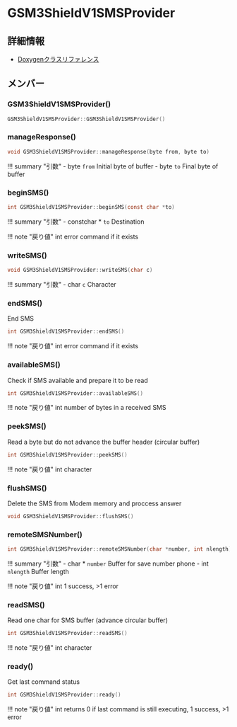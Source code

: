# GSM3ShieldV1SMSProvider



## 詳細情報

- [Doxygenクラスリファレンス](https://lang-ship.com/reference/Arduino/latest/class_g_s_m3_shield_v1_s_m_s_provider.html)

## メンバー

### GSM3ShieldV1SMSProvider()



```c
GSM3ShieldV1SMSProvider::GSM3ShieldV1SMSProvider()
```



### manageResponse()



```c
void GSM3ShieldV1SMSProvider::manageResponse(byte from, byte to)
```

!!! summary "引数"
	- byte `from` Initial byte of buffer 
	- byte `to` Final byte of buffer 



### beginSMS()



```c
int GSM3ShieldV1SMSProvider::beginSMS(const char *to)
```

!!! summary "引数"
	- constchar * `to` Destination 

!!! note "戻り値"
	int error command if it exists 



### writeSMS()



```c
void GSM3ShieldV1SMSProvider::writeSMS(char c)
```

!!! summary "引数"
	- char `c` Character 



### endSMS()


End SMS 

```c
int GSM3ShieldV1SMSProvider::endSMS()
```

!!! note "戻り値"
	int error command if it exists 



### availableSMS()


Check if SMS available and prepare it to be read 

```c
int GSM3ShieldV1SMSProvider::availableSMS()
```

!!! note "戻り値"
	int number of bytes in a received SMS 



### peekSMS()


Read a byte but do not advance the buffer header (circular buffer) 

```c
int GSM3ShieldV1SMSProvider::peekSMS()
```

!!! note "戻り値"
	int character 



### flushSMS()


Delete the SMS from Modem memory and proccess answer 
```c
void GSM3ShieldV1SMSProvider::flushSMS()
```



### remoteSMSNumber()



```c
int GSM3ShieldV1SMSProvider::remoteSMSNumber(char *number, int nlength)
```

!!! summary "引数"
	- char * `number` Buffer for save number phone 
	- int `nlength` Buffer length 

!!! note "戻り値"
	int 1 success, >1 error 



### readSMS()


Read one char for SMS buffer (advance circular buffer) 

```c
int GSM3ShieldV1SMSProvider::readSMS()
```

!!! note "戻り値"
	int character 



### ready()


Get last command status 

```c
int GSM3ShieldV1SMSProvider::ready()
```

!!! note "戻り値"
	int returns 0 if last command is still executing, 1 success, >1 error 



